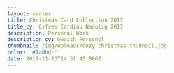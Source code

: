 ```yaml
---
layout: series
title: Christmas Card Collection 2017
title_cy: Cyfres Cardiau Nadolig 2017
description: Personal Work
description_cy: Gwaith Personol
thumbnail: /img/uploads/cozy christmas thubnail.jpg
color: '#7adbdc'
date: 2017-11-23T14:51:45.886Z
---
```



